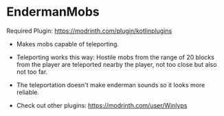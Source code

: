 # EndermanMobs
Required Plugin: https://modrinth.com/plugin/kotlinplugins
- Makes mobs capable of teleporting.
- Teleporting works this way: Hostile mobs from the range of 20 blocks from the player are teleported nearby the player, not too close but also not too far. 
- The teleportation doesn't make enderman sounds so it looks more reliable.

- Check out other plugins: https://modrinth.com/user/Winlyps
